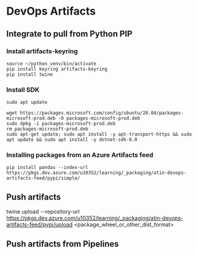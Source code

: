 # DevOps Artifacts
## Integrate to pull from Python PIP
### Install artifacts-keyring
```
source ~/python_venv/bin/activate
pip install keyring artifacts-keyring
pip install twine
```

### Install SDK
```
sudo apt update
```

```
wget https://packages.microsoft.com/config/ubuntu/20.04/packages-microsoft-prod.deb -O packages-microsoft-prod.deb
sudo dpkg -i packages-microsoft-prod.deb
rm packages-microsoft-prod.deb
sudo apt-get update; sudo apt install -y apt-transport-https && sudo apt update && sudo apt install -y dotnet-sdk-6.0
```

### Installing packages from an Azure Artifacts feed
```
pip install pandas --index-url https://pkgs.dev.azure.com/u10352/learning/_packaging/atin-devops-artifacts-feed/pypi/simple/
```

## Push artifacts
twine upload --repository-url https://pkgs.dev.azure.com/u10352/learning/_packaging/atin-devops-artifacts-feed/pypi/upload <package_wheel_or_other_dist_format>

## Push artifacts from Pipelines
